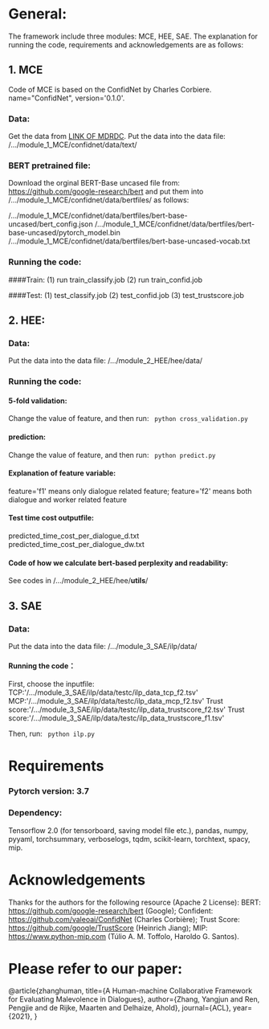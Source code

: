 # General:
The framework include three modules: MCE, HEE, SAE.
The explanation for running the code, requirements and acknowledgements are as follows:

## 1. MCE
Code of MCE is based on the ConfidNet by Charles Corbiere.
name="ConfidNet", version='0.1.0'.

### Data:
Get the data from [LINK OF MDRDC](https://github.com/repozhang/malevolent_dialogue).
Put the data into the data file: /.../module_1_MCE/confidnet/data/text/

### BERT pretrained file:
Download the orginal BERT-Base uncased file from: https://github.com/google-research/bert
and put them into /.../module_1_MCE/confidnet/data/bertfiles/ as follows:

/.../module_1_MCE/confidnet/data/bertfiles/bert-base-uncased/bert_config.json
/.../module_1_MCE/confidnet/data/bertfiles/bert-base-uncased/pytorch_model.bin
/.../module_1_MCE/confidnet/data/bertfiles/bert-base-uncased-vocab.txt

### Running the code:
####Train:
(1) run train_classify.job
(2) run train_confid.job

####Test:
(1) test_classify.job
(2) test_confid.job
(3) test_trustscore.job



## 2. HEE:
### Data:
Put the data into the data file: /.../module_2_HEE/hee/data/

### Running the code:
#### 5-fold validation: 
Change the value of feature, and then run: ` python cross_validation.py` 

#### prediction:
Change the value of feature, and then run: ` python predict.py` 

#### Explanation of feature variable:
feature='f1' means only dialogue related feature;
feature='f2' means both dialogue and worker related feature

#### Test time cost outputfile:
predicted_time_cost_per_dialogue_d.txt
predicted_time_cost_per_dialogue_dw.txt

#### Code of how we calculate bert-based perplexity and readability:
See codes in /.../module_2_HEE/hee/__utils__/


## 3. SAE
### Data:
Put the data into the data file: /.../module_3_SAE/ilp/data/

#### Running the code：
First, choose the inputfile:
    TCP:'/.../module_3_SAE/ilp/data/testc/ilp_data_tcp_f2.tsv'
    MCP:'/.../module_3_SAE/ilp/data/testc/ilp_data_mcp_f2.tsv'
    Trust score:'/.../module_3_SAE/ilp/data/testc/ilp_data_trustscore_f2.tsv'
    Trust score:'/.../module_3_SAE/ilp/data/testc/ilp_data_trustscore_f1.tsv'

Then, run: 
    ` python ilp.py` 

# Requirements
### Pytorch version: 3.7
### Dependency:
Tensorflow 2.0 (for tensorboard, saving model file etc.),
pandas,
numpy,
pyyaml,
torchsummary,
verboselogs,
tqdm,
scikit-learn,
torchtext,
spacy,
mip.

# Acknowledgements
Thanks for the authors for the following resource (Apache 2 License):
BERT: https://github.com/google-research/bert (Google);
Confident: https://github.com/valeoai/ConfidNet (Charles Corbière);
Trust Score: https://github.com/google/TrustScore (Heinrich Jiang);
MIP: https://www.python-mip.com (Túlio A. M. Toffolo, Haroldo G. Santos).

# Please refer to our paper:
@article{zhanghuman,
  title={A Human-machine Collaborative Framework for Evaluating Malevolence in Dialogues},
  author={Zhang, Yangjun and Ren, Pengjie and de Rijke, Maarten and Delhaize, Ahold},
  journal={ACL},
  year={2021},
}



